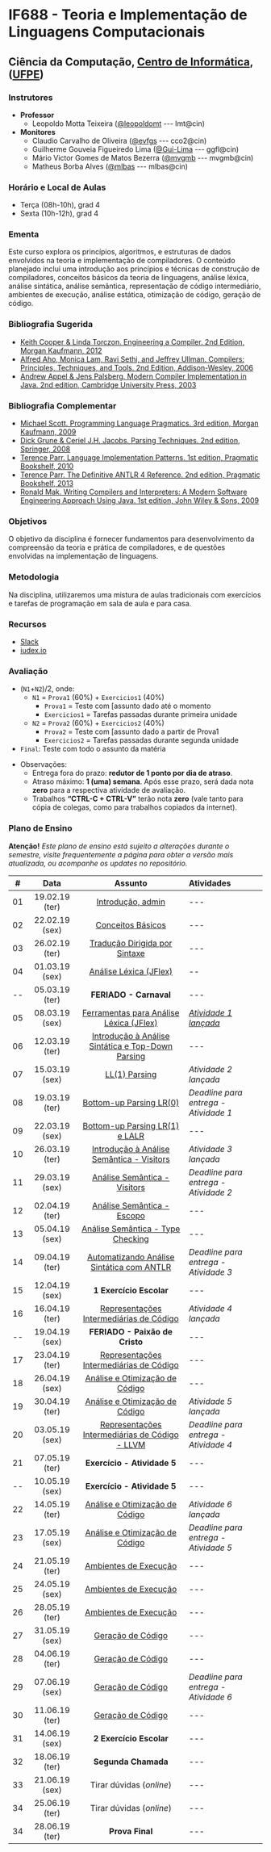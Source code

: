# IF688 - Teoria e Implementação de Linguagens Computacionais

## Ciência da Computação, [Centro de Informática](http://www.cin.ufpe.br), ([UFPE](http://www.ufpe.br))

### Instrutores

* **Professor** 
  * Leopoldo Motta Teixeira ([@leopoldomt](https://github.com/leopoldomt) --- lmt@cin)
* **Monitores** 
  * Claudio Carvalho de Oliveira ([@evfgs](https://github.com/claudiocarvalhoo) --- cco2@cin)
  * Guilherme Gouveia Figueiredo Lima ([@Gui-Lima](https://github.com/Gui-Lima) --- ggfl@cin)
  * Mário Victor Gomes de Matos Bezerra ([@mvgmb](https://github.com/mvgmb) --- mvgmb@cin)
  * Matheus Borba Alves ([@mlbas](https://github.com/mlbas) --- mlbas@cin)
  
### Horário e Local de Aulas

* Terça (08h-10h), grad 4
* Sexta (10h-12h), grad 4

### Ementa

Este curso explora os princípios, algoritmos, e estruturas de dados envolvidos na teoria e implementação de compiladores. 
O conteúdo planejado inclui uma introdução aos princípios e técnicas de construção de compiladores, conceitos básicos da teoria de linguagens, análise léxica, análise sintática, análise semântica, representação de código intermediário, ambientes de execução, análise estática, otimização de código, geração de código.

### Bibliografia Sugerida

- [Keith Cooper & Linda Torczon. Engineering a Compiler. 2nd Edition, Morgan Kaufmann, 2012](https://www.elsevier.com/books/engineering-a-compiler/cooper/978-0-12-088478-0)
- [Alfred Aho, Monica Lam, Ravi Sethi, and Jeffrey Ullman. Compilers: Principles, Techniques, and Tools. 2nd Edition, Addison-Wesley, 2006](http://dragonbook.stanford.edu)
- [Andrew Appel & Jens Palsberg. Modern Compiler Implementation in Java. 2nd edition, Cambridge University Press, 2003](https://www.cs.princeton.edu/~appel/modern/java/)

### Bibliografia Complementar
- [Michael Scott. Programming Language Pragmatics. 3rd edition, Morgan Kaufmann, 2009](https://www.cs.rochester.edu/u/scott/pragmatics/3e/)
- [Dick Grune & Ceriel J.H. Jacobs. Parsing Techniques. 2nd edition, Springer, 2008](https://dickgrune.com/Books/PTAPG_2nd_Edition/)
- [Terence Parr. Language Implementation Patterns. 1st edition, Pragmatic Bookshelf, 2010](https://pragprog.com/book/tpdsl/language-implementation-patterns)
- [Terence Parr. The Definitive ANTLR 4 Reference. 2nd edition, Pragmatic Bookshelf, 2013](https://pragprog.com/book/tpantlr2/the-definitive-antlr-4-reference)
- [Ronald Mak. Writing Compilers and Interpreters: A Modern Software Engineering Approach Using Java. 1st edition, John Wiley & Sons, 2009](http://www.wiley.com/WileyCDA/WileyTitle/productCd-0470177071.html)

### Objetivos

O objetivo da disciplina é fornecer fundamentos para desenvolvimento da compreensão da teoria e prática de compiladores, e de questões envolvidas na implementação de linguagens.

### Metodologia

Na disciplina, utilizaremos uma mistura de aulas tradicionais com exercícios e tarefas de programação em sala de aula e para casa. 

### Recursos

- [Slack](https://if688.slack.com)
- [iudex.io](https://iudex.io/group/join/5y5cD6V)

### Avaliação

* (`N1`+`N2`)/2, onde:
  * `N1` = `Prova1` (60%) + `Exercicios1` (40%)
    * `Prova1` = Teste com [assunto dado até o momento
    * `Exercicios1` = Tarefas passadas durante primeira unidade
  * `N2` = `Prova2` (60%) + `Exercicios2` (40%)
    * `Prova2` = Teste com [assunto dado a partir de Prova1 
    * `Exercicios2` = Tarefas passadas durante segunda unidade
* `Final`: Teste com todo o assunto da matéria

- Observações:
  - Entrega fora do prazo: **redutor de 1 ponto por dia de atraso**. 
  - Atraso máximo: **1 (uma) semana**. Após esse prazo, será dada nota **zero** para a respectiva atividade de avaliação.
  - Trabalhos **“CTRL-C + CTRL-V”** terão nota **zero** (vale tanto para cópia de colegas, como para trabalhos copiados da internet).

### Plano de Ensino

**Atenção!** 
*Este plano de ensino está sujeito a alterações durante o semestre, visite frequentemente a página para obter a versão mais atualizada, ou acompanhe os updates no repositório.*

| # | Data | Assunto | Atividades |
|:---:|:----:|:----------------------:|:----------------------|
| 01 | 19.02.19 (ter) | [Introdução, admin](2019-02-19.md) | --- |
| 02 | 22.02.19 (sex) | [Conceitos Básicos](2019-02-22.md) | --- |
| 03 | 26.02.19 (ter) | [Tradução Dirigida por Sintaxe](2019-02-26.md) | --- |
| 04 | 01.03.19 (sex) | [Análise Léxica (JFlex)](2019-03-01.md) | -- |
| -- | 05.03.19 (ter) | **FERIADO - Carnaval** | --- |
| 05 | 08.03.19 (sex) | [Ferramentas para Análise Léxica (JFlex)](2019-03-08.md) | [*Atividade 1 lançada*](atividades/01-AutoJflexTest) |
| 06 | 12.03.19 (ter) | [Introdução à Análise Sintática e Top-Down Parsing](2019-03-12.md) | --- |
| 07 | 15.03.19 (sex) | [LL(1) Parsing](2019-03-15.md) | *Atividade 2 lançada* |
| 08 | 19.03.19 (ter) | [Bottom-up Parsing LR(0)](2019-03-19.md) | *Deadline para entrega - Atividade 1* |
| 09 | 22.03.19 (sex) | [Bottom-up Parsing LR(1) e LALR](2019-03-22.md) | --- |
| 10 | 26.03.19 (ter) | [Introdução à Análise Semântica - Visitors](2019-03-26.md) | *Atividade 3 lançada* |
| 11 | 29.03.19 (sex) | [Análise Semântica - Visitors](2019-03-29.md) | *Deadline para entrega - Atividade 2* |
| 12 | 02.04.19 (ter) | [Análise Semântica - Escopo](2019-04-02.md) | --- |
| 13 | 05.04.19 (sex) | [Análise Semântica - Type Checking](2019-04-05.md) | --- |
| 14 | 09.04.19 (ter) | [Automatizando Análise Sintática com ANTLR](2019-04-09.md) | *Deadline para entrega - Atividade 3* |
| 15 | 12.04.19 (sex) | **1 Exercício Escolar** | --- |
| 16 | 16.04.19 (ter) | [Representações Intermediárias de Código](2019-04-16.md) | *Atividade 4 lançada* |
| -- | 19.04.19 (sex) | **FERIADO - Paixão de Cristo** | --- |
| 17 | 23.04.19 (ter) | [Representações Intermediárias de Código](2019-04-23.md) | --- |
| 18 | 26.04.19 (sex) | [Análise e Otimização de Código](2019-04-26.md) | --- |
| 19 | 30.04.19 (ter) | [Análise e Otimização de Código](2019-04-30.md) | *Atividade 5 lançada* |
| 20 | 03.05.19 (sex) | [Representações Intermediárias de Código - LLVM](2019-05-03.md) | *Deadline para entrega - Atividade 4* |
| 21 | 07.05.19 (ter) | **Exercício - Atividade 5** | --- |
| -- | 10.05.19 (sex) | **Exercício - Atividade 5** | --- |
| 22 | 14.05.19 (ter) | [Análise e Otimização de Código](2019-05-14.md) | *Atividade 6 lançada* |
| 23 | 17.05.19 (sex) | [Análise e Otimização de Código](2019-05-17.md) | *Deadline para entrega - Atividade 5* | |
| 24 | 21.05.19 (ter) | [Ambientes de Execução](2019-05-21.md) | --- |
| 25 | 24.05.19 (sex) | [Ambientes de Execução](2019-05-24.md) | --- |
| 26 | 28.05.19 (ter) | [Ambientes de Execução](2019-05-28.md) | --- |
| 27 | 31.05.19 (sex) | [Geração de Código](2019-05-31.md) | --- |
| 28 | 04.06.19 (ter) | [Geração de Código](2019-06-04.md) | --- |
| 29 | 07.06.19 (sex) | [Geração de Código](2019-06-07.md) | *Deadline para entrega - Atividade 6* | |
| 30 | 11.06.19 (ter) | [Geração de Código](2019-06-11.md) | --- |
| 31 | 14.06.19 (sex) | **2 Exercício Escolar** | --- |
| 32 | 18.06.19 (ter) | **Segunda Chamada**  | --- |
| 33 | 21.06.19 (sex) | Tirar dúvidas (_online_) | --- |
| 34 | 25.06.19 (ter) | Tirar dúvidas (_online_) | --- |
| 34 | 28.06.19 (ter) | **Prova Final**  | --- |